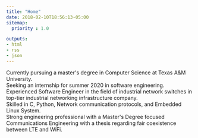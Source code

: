 ```yaml
---
title: "Home"
date: 2018-02-10T18:56:13-05:00
sitemap:
  priority : 1.0

outputs:
- html
- rss
- json
---
```

Currently pursuing a master's degree in Computer Science at Texas A&M University. \
Seeking an internship for summer 2020 in software engineering. \
Experienced Software Engineer in the field of industrial network switches in top-tier industrial networking infrastructure company. \
Skilled in C, Python, Network communication protocols, and Embedded Linux System. \
Strong engineering professional with a Master's Degree focused Communications Engineering with a thesis regarding fair coexistence between LTE and WiFi.
